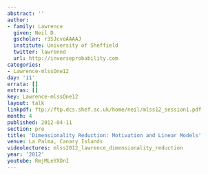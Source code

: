 ```yaml
---
abstract: ''
author:
- family: Lawrence
  given: Neil D.
  gscholar: r3SJcvoAAAAJ
  institute: University of Sheffield
  twitter: lawrennd
  url: http://inverseprobability.com
categories:
- Lawrence-mlssOne12
day: '11'
errata: []
extras: []
key: Lawrence-mlssOne12
layout: talk
linkpdf: ftp://ftp.dcs.shef.ac.uk/home/neil/mlss12_session1.pdf
month: 4
published: 2012-04-11
section: pre
title: 'Dimensionality Reduction: Motivation and Linear Models'
venue: La Palma, Canary Islands
videolectures: mlss2012_lawrence_dimensionality_reduction
year: '2012'
youtube: RmjMLeYXDnI
---
```

